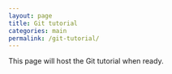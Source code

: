 ```yaml
---
layout: page
title: Git tutorial
categories: main
permalink: /git-tutorial/
---
```


This page will host the Git tutorial when ready.
